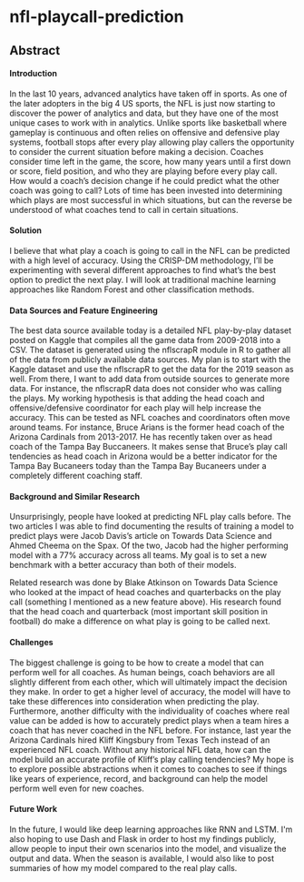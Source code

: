 # nfl-playcall-prediction

## Abstract

#### Introduction

In the last 10 years, advanced analytics have taken off in sports. As one of the later adopters in the big 4 US sports, the NFL is just now starting to discover the power of analytics and data, but they have one of the most unique cases to work with in analytics. Unlike sports like basketball where gameplay is continuous and often relies on offensive and defensive play systems, football stops after every play allowing play callers the opportunity to consider the current situation before making a decision. Coaches consider time left in the game, the score, how many years until a first down or score, field position, and who they are playing before every play call. How would a coach’s decision change if he could predict what the other coach was going to call? Lots of time has been invested into determining which plays are most successful in which situations, but can the reverse be understood of what coaches tend to call in certain situations.

#### Solution

I believe that what play a coach is going to call in the NFL can be predicted with a high level of accuracy. Using the CRISP-DM methodology, I’ll be experimenting with several different approaches to find what’s the best option to predict the next play. I will look at traditional machine learning approaches like Random Forest and other classification methods.

#### Data Sources and Feature Engineering

The best data source available today is a detailed NFL play-by-play dataset posted on Kaggle that compiles all the game data from 2009-2018 into a CSV. The dataset is generated using the nflscrapR module in R to gather all of the data from publicly available data sources. My plan is to start with the Kaggle dataset and use the nflscrapR to get the data for the 2019 season as well. From there, I want to add data from outside sources to generate more data. For instance, the nflscrapR data does not consider who was calling the plays. My working hypothesis is that adding the head coach and offensive/defensive coordinator for each play will help increase the accuracy. This can be tested as NFL coaches and coordinators often move around teams. For instance, Bruce Arians is the former head coach of the Arizona Cardinals from 2013-2017. He has recently taken over as head coach of the Tampa Bay Buccaneers. It makes sense that Bruce’s play call tendencies as head coach in Arizona would be a better indicator for the Tampa Bay Bucaneers today than the Tampa Bay Bucaneers under a completely different coaching staff.

#### Background and Similar Research

Unsurprisingly, people have looked at predicting NFL play calls before. The two articles I was able to find documenting the results of training a model to predict plays were Jacob Davis’s article on Towards Data Science and Ahmed Cheema on the Spax. Of the two, Jacob had the higher performing model with a 77% accuracy across all teams. My goal is to set a new benchmark with a better accuracy than both of their models.

Related research was done by Blake Atkinson on Towards Data Science who looked at the impact of head coaches and quarterbacks on the play call (something I mentioned as a new feature above). His research found that the head coach and quarterback (most important skill position in football) do make a difference on what play is going to be called next.

#### Challenges

The biggest challenge is going to be how to create a model that can perform well for all coaches. As human beings, coach behaviors are all slightly different from each other, which will ultimately impact the decision they make. In order to get a higher level of accuracy, the model will have to take these differences into consideration when predicting the play. Furthermore, another difficulty with the individuality of coaches where real value can be added is how to accurately predict plays when a team hires a coach that has never coached in the NFL before. For instance, last year the Arizona Cardinals hired Kliff Kingsbury from Texas Tech instead of an experienced NFL coach. Without any historical NFL data, how can the model build an accurate profile of Kliff’s play calling tendencies? My hope is to explore possible abstractions when it comes to coaches to see if things like years of experience, record, and background can help the model perform well even for new coaches.

#### Future Work

In the future, I would like deep learning approaches like RNN and LSTM. I'm also hoping to use Dash and Flask in order to host my findings publicly, allow people to input their own scenarios into the model, and visualize the output and data. When the season is available, I would also like to post summaries of how my model compared to the real play calls.